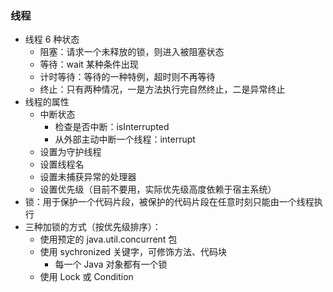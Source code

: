 ### 线程

- 线程 6 种状态
  - 阻塞：请求一个未释放的锁，则进入被阻塞状态
  - 等待：wait 某种条件出现
  - 计时等待：等待的一种特例，超时则不再等待
  - 终止：只有两种情况，一是方法执行完自然终止，二是异常终止
- 线程的属性
  - 中断状态
    - 检查是否中断：isInterrupted
    - 从外部主动中断一个线程：interrupt
  - 设置为守护线程
  - 设置线程名
  - 设置未捕获异常的处理器
  - 设置优先级（目前不要用，实际优先级高度依赖于宿主系统）
- 锁：用于保护一个代码片段，被保护的代码片段在任意时刻只能由一个线程执行
- 三种加锁的方式（按优先级排序）：
  - 使用预定的 java.util.concurrent 包
  - 使用 sychronized 关键字，可修饰方法、代码块
    - 每一个 Java 对象都有一个锁
  - 使用 Lock 或 Condition